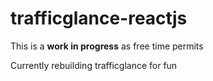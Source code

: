 # trafficglance-reactjs

This is a **work in progress** as free time permits

Currently rebuilding trafficglance for fun